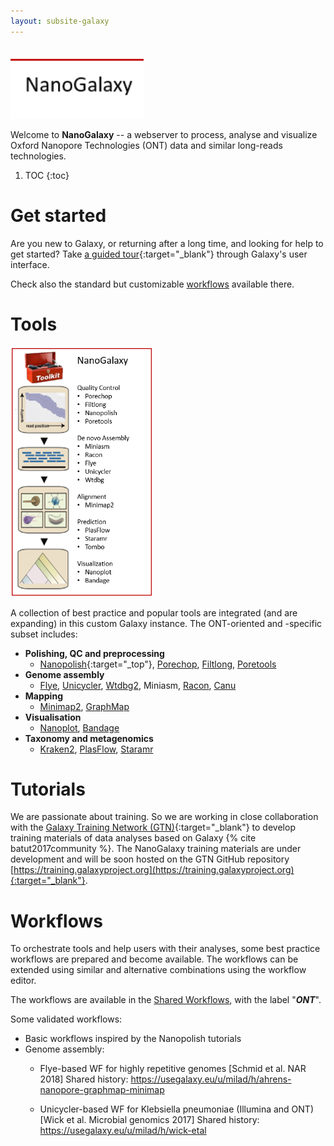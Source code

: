 ```yaml
---
layout: subsite-galaxy
---
```



<br/>
<img src="/assets/media/nanogalaxy_logo.png" height="100px" alt="NanoGalaxy logo"/>

Welcome to **NanoGalaxy**  -- a webserver to process, analyse and visualize Oxford Nanopore Technologies (ONT) data and similar long-reads technologies.


1. TOC
{:toc}


# Get started

Are you new to Galaxy, or returning after a long time, and looking for help to get started? Take [a guided tour](https://nanopore.usegalaxy.eu/tours/core.galaxy_ui){:target="_blank"} through Galaxy's user interface.

Check also the standard but customizable [workflows](#workflows) available there.

# Tools
<img src="/assets/media/nanogalaxy_toolkit.png" height="400px" alt="NanoGalaxy toolkit"/>

A collection of best practice and popular tools are integrated (and are expanding) in this custom Galaxy instance. The ONT-oriented and -specific subset includes:

- **Polishing, QC and preprocessing**
    - [Nanopolish](https://usegalaxy.eu/root?tool_id=toolshed.g2.bx.psu.edu%2Frepos%2Fbgruening%2Fnanopolish_variants%2Fnanopolish_variants%2F0.1.0){:target="_top"}, [Porechop](https://usegalaxy.eu/tool_runner?tool_id=toolshed.g2.bx.psu.edu%2Frepos%2Fiuc%2Fporechop%2Fporechop%2F0.2.3), [Filtlong](https://usegalaxy.eu/tool_runner?tool_id=toolshed.g2.bx.psu.edu%2Frepos%2Fiuc%2Ffiltlong%2Ffiltlong%2F0.2.0), [Poretools](https://usegalaxy.eu/tool_runner?tool_id=toolshed.g2.bx.psu.edu%2Frepos%2Fiuc%2Fporetools_qualdist%2Fporetools_qualdist%2F0.6.1a1.0)
- **Genome assembly** 
    - [Flye](https://usegalaxy.eu/tool_runner?tool_id=toolshed.g2.bx.psu.edu%2Frepos%2Fbgruening%2Fflye%2Fflye%2F2.3.7), [Unicycler](https://usegalaxy.eu/tool_runner?tool_id=toolshed.g2.bx.psu.edu%2Frepos%2Fiuc%2Funicycler%2Funicycler%2F0.4.7.0), [Wtdbg2](https://usegalaxy.eu/tool_runner?tool_id=toolshed.g2.bx.psu.edu%2Frepos%2Fbgruening%2Fwtdbg%2Fwtdbg%2F1.2.8.1), Miniasm, [Racon](https://usegalaxy.eu/tool_runner?tool_id=toolshed.g2.bx.psu.edu%2Frepos%2Fbgruening%2Fracon%2Fracon%2F1.3.1.1), [Canu](https://usegalaxy.eu/tool_runner?tool_id=toolshed.g2.bx.psu.edu%2Frepos%2Fbgruening%2Fcanu%2Fcanu%2F1.7)
- **Mapping**
    - [Minimap2](https://usegalaxy.eu/tool_runner?tool_id=toolshed.g2.bx.psu.edu%2Frepos%2Fiuc%2Fminimap2%2Fminimap2%2F2.17), [GraphMap](https://usegalaxy.eu/tool_runner?tool_id=toolshed.g2.bx.psu.edu%2Frepos%2Fbgruening%2Fgraphmap_align%2Fgraphmap_align%2F0.5.2)
- **Visualisation**
    - [Nanoplot](https://usegalaxy.eu/tool_runner?tool_id=toolshed.g2.bx.psu.edu%2Frepos%2Fiuc%2Fnanoplot%2Fnanoplot%2F1.13.0), [Bandage](https://usegalaxy.eu/tool_runner?tool_id=toolshed.g2.bx.psu.edu%2Frepos%2Fiuc%2Fbandage%2Fbandage_image%2F0.8.1%2Bgalaxy0)
- **Taxonomy and metagenomics**
    - [Kraken2](https://usegalaxy.eu/tool_runner?tool_id=toolshed.g2.bx.psu.edu%2Frepos%2Fiuc%2Fkraken2%2Fkraken2%2F2.0.8_beta%2Bgalaxy0), [PlasFlow](https://usegalaxy.eu/tool_runner?tool_id=toolshed.g2.bx.psu.edu%2Frepos%2Fiuc%2Fplasflow%2FPlasFlow%2F1.0), [Staramr](https://usegalaxy.eu/tool_runner?tool_id=toolshed.g2.bx.psu.edu%2Frepos%2Fnml%2Fstaramr%2Fstaramr_search%2F0.4.0)



# Tutorials

We are passionate about training. So we are working in close collaboration with the [Galaxy Training Network (GTN)](https://galaxyproject.org/teach/gtn/){:target="_blank"} to develop training materials of data analyses based on Galaxy {% cite batut2017community %}. The NanoGalaxy training materials are under development and will be soon hosted on the GTN GitHub repository [https://training.galaxyproject.org](https://training.galaxyproject.org){:target="_blank"}.


# Workflows

To orchestrate tools and help users with their analyses, some best practice workflows are prepared and become available. The workflows can be extended using similar and alternative combinations using the workflow editor.

The workflows are available in the [Shared Workflows](https://nanopore.usegalaxy.eu/workflows/list_published), with the label "***ONT***".

Some validated workflows:
- Basic workflows inspired by the Nanopolish tutorials
- Genome assembly:
    - Flye-based WF for highly repetitive genomes [Schmid et al. NAR 2018] 
    Shared history: https://usegalaxy.eu/u/milad/h/ahrens-nanopore-graphmap-minimap

    - Unicycler-based WF for Klebsiella pneumoniae (Illumina and ONT) [Wick et al.  Microbial genomics 2017]
    Shared history: https://usegalaxy.eu/u/milad/h/wick-etal


